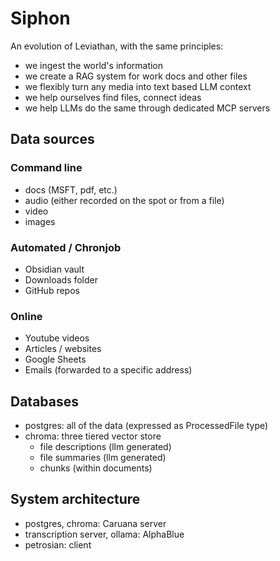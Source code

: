 # Siphon

An evolution of Leviathan, with the same principles:
- we ingest the world's information
- we create a RAG system for work docs and other files
- we flexibly turn any media into text based LLM context
- we help ourselves find files, connect ideas
- we help LLMs do the same through dedicated MCP servers

## Data sources
### Command line
- docs (MSFT, pdf, etc.)
- audio (either recorded on the spot or from a file)
- video
- images
### Automated / Chronjob
- Obsidian vault
- Downloads folder
- GitHub repos
### Online
- Youtube videos
- Articles / websites
- Google Sheets
- Emails (forwarded to a specific address)

## Databases
- postgres: all of the data (expressed as ProcessedFile type)
- chroma: three tiered vector store
    - file descriptions (llm generated)
    - file summaries (llm generated)
    - chunks (within documents)

## System architecture
- postgres, chroma: Caruana server
- transcription server, ollama: AlphaBlue
- petrosian: client
